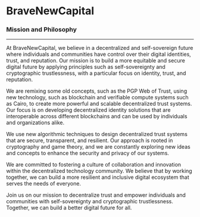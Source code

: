 # BraveNewCapital 
### Mission and Philosophy
---

At BraveNewCapital, we believe in a decentralized and self-sovereign future where individuals and communities have control over their digital identities, trust, and reputation. Our mission is to build a more equitable and secure digital future by applying principles such as self-sovereignty and cryptographic trustlessness, with a particular focus on identity, trust, and reputation.

We are remixing some old concepts, such as the PGP Web of Trust, using new technology, such as blockchain and verifiable compute systems such as Cairo, to create more powerful and scalable decentralized trust systems. Our focus is on developing decentralized identity solutions that are interoperable across different blockchains and can be used by individuals and organizations alike.

We use new algorithmic techniques to design decentralized trust systems that are secure, transparent, and resilient. Our approach is rooted in cryptography and game theory, and we are constantly exploring new ideas and concepts to enhance the security and privacy of our systems.

We are committed to fostering a culture of collaboration and innovation within the decentralized technology community. We believe that by working together, we can build a more resilient and inclusive digital ecosystem that serves the needs of everyone.

Join us on our mission to decentralize trust and empower individuals and communities with self-sovereignty and cryptographic trustlessness. Together, we can build a better digital future for all.
